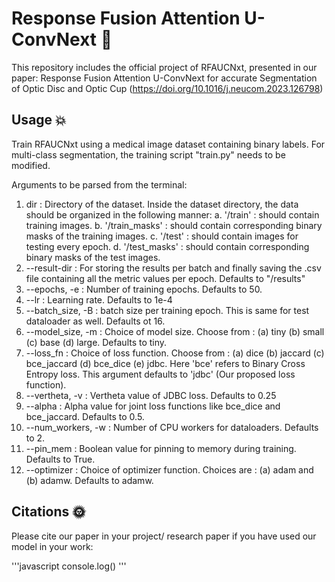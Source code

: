 # Response Fusion Attention U-ConvNext 🚀
This repository includes the official project of RFAUCNxt, presented in our paper: Response Fusion Attention U-ConvNext for accurate Segmentation of Optic Disc and Optic Cup (https://doi.org/10.1016/j.neucom.2023.126798) 


## Usage 💥

Train RFAUCNxt using a medical image dataset containing binary labels. For multi-class segmentation, the training script "train.py" needs to be modified.

Arguments to be parsed from the terminal:

1. dir : Directory of the dataset. Inside the dataset directory, the data should be organized in the following manner:
   a. '/train' : should contain training images.
   b. '/train_masks' : should contain corresponding binary masks of the training images.
   c. '/test' : should contain images for testing every epoch.
   d. '/test_masks' : should contain corresponding binary masks of the test images.
2. --result-dir : For storing the results per batch and finally saving the .csv file containing all the metric values per epoch. Defaults to "/results"
3. --epochs, -e : Number of training epochs. Defaults to 50.
4. --lr : Learning rate. Defaults to 1e-4
5. --batch_size, -B : batch size per training epoch. This is same for test dataloader as well. Defaults ot 16.
6. --model_size, -m :  Choice of model size. Choose from : (a) tiny (b) small (c) base (d) large. Defaults to tiny.
7. --loss_fn : Choice of loss function. Choose from : (a) dice (b) jaccard (c) bce_jaccard (d) bce_dice (e) jdbc. Here 'bce' refers to Binary Cross Entropy loss. This argument defaults to 'jdbc' (Our proposed loss function).
8. --vertheta, -v : Vertheta value of JDBC loss. Defaults to 0.25
9. --alpha : Alpha value for joint loss functions like bce_dice and bce_jaccard. Defaults to 0.5.
10. --num_workers, -w : Number of CPU workers for dataloaders. Defaults to 2.
11. --pin_mem : Boolean value for pinning to memory during training. Defaults to True.
12. --optimizer : Choice of optimizer function. Choices are : (a) adam and (b) adamw. Defaults to adamw.
    
## Citations 🌞

Please cite our paper in your project/ research paper if you have used our model in your work: 

'''javascript
console.log()
'''
